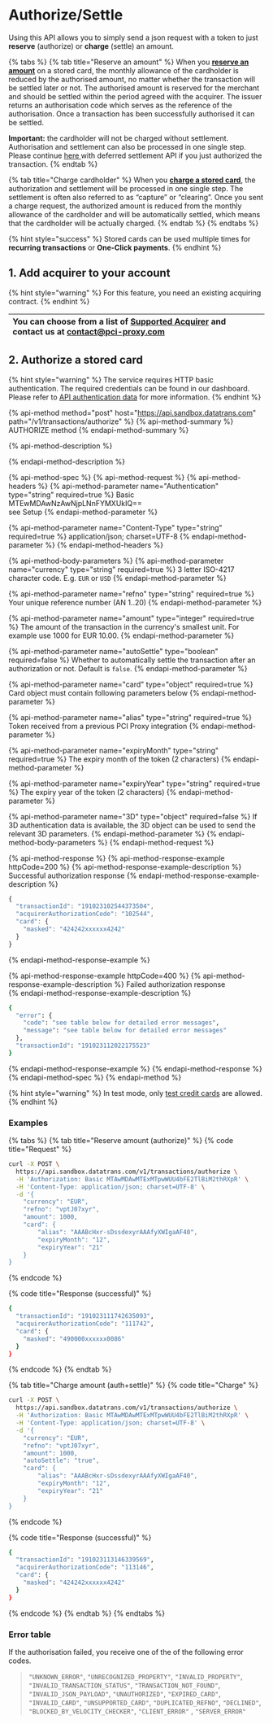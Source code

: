 # Authorize/Settle

Using this API allows you to simply send a json request with a token to just **reserve** \(authorize\) or **charge** \(settle\) an amount. 

{% tabs %}
{% tab title="Reserve an amount" %}
When you [**reserve an amount**](./#examples) on a stored card, the monthly allowance of the cardholder is reduced by the authorised amount, no matter whether the transaction will be settled later or not. The authorised amount is reserved for the merchant and should be settled within the period agreed with the acquirer. The issuer returns an authorisation code which serves as the reference of the authorisation. Once a transaction has been successfully authorised it can be settled.

**Important:** the cardholder will not be charged without settlement. Authorisation and settlement can also be processed in one single step. Please continue [here ](defered-settlement.md)with deferred settlement API if you just authorized the transaction.
{% endtab %}

{% tab title="Charge cardholder" %}
When you [**charge a stored card**](./#examples), the authorization and settlement will be processed in one single step. The settlement is often also referred to as “capture” or “clearing”. Once you sent a charge request, the authorized amount is reduced from the monthly allowance of the cardholder and will be automatically settled, which means that the cardholder will be actually charged.
{% endtab %}
{% endtabs %}

{% hint style="success" %}
Stored cards can be used multiple times for **recurring transactions** or **One-Click payments**. 
{% endhint %}

## 1. Add acquirer to your account

{% hint style="warning" %}
For this feature, you need an existing acquiring contract.
{% endhint %}

| You can choose from a list of [**Supported Acquirer**](../../resources/supported-acquirer.md) and contact us at [contact@pci-proxy.com](mailto:contact@pci-proxy.com) |  |
| :--- | :--- |


## 2. Authorize a stored card

{% hint style="warning" %}
The service requires HTTP basic authentication. The required credentials can be found in our dashboard. Please refer to [API authentication data](../../guides/pci-proxy-dashboard/api-authentication-data.md#basic-authentication) for more information. 
{% endhint %}

{% api-method method="post" host="https://api.sandbox.datatrans.com" path="/v1/transactions/authorize" %}
{% api-method-summary %}
AUTHORIZE method
{% endapi-method-summary %}

{% api-method-description %}

{% endapi-method-description %}

{% api-method-spec %}
{% api-method-request %}
{% api-method-headers %}
{% api-method-parameter name="Authentication" type="string" required=true %}
Basic MTEwMDAwNzAwNjpLNnFYMXUkIQ==  
see Setup
{% endapi-method-parameter %}

{% api-method-parameter name="Content-Type" type="string" required=true %}
application/json; charset=UTF-8
{% endapi-method-parameter %}
{% endapi-method-headers %}

{% api-method-body-parameters %}
{% api-method-parameter name="currency" type="string" required=true %}
3 letter ISO-4217 character code. E.g. `EUR` or `USD`
{% endapi-method-parameter %}

{% api-method-parameter name="refno" type="string" required=true %}
Your unique reference number \(AN 1..20\)
{% endapi-method-parameter %}

{% api-method-parameter name="amount" type="integer" required=true %}
The amount of the transaction in the currency's smallest unit. For example use 1000 for EUR 10.00. 
{% endapi-method-parameter %}

{% api-method-parameter name="autoSettle" type="boolean" required=false %}
Whether to automatically settle the transaction after an authorization or not. Default is `false`. 
{% endapi-method-parameter %}

{% api-method-parameter name="card" type="object" required=true %}
Card object must contain following parameters below
{% endapi-method-parameter %}

{% api-method-parameter name="alias" type="string" required=true %}
Token received from a previous PCI Proxy integration
{% endapi-method-parameter %}

{% api-method-parameter name="expiryMonth" type="string" required=true %}
The expiry month of the token \(2 characters\)
{% endapi-method-parameter %}

{% api-method-parameter name="expiryYear" type="string" required=true %}
The expiry year of the token \(2 characters\)
{% endapi-method-parameter %}

{% api-method-parameter name="3D" type="object" required=false %}
If 3D authentication data is available, the 3D object can be used to send the relevant 3D parameters. 
{% endapi-method-parameter %}
{% endapi-method-body-parameters %}
{% endapi-method-request %}

{% api-method-response %}
{% api-method-response-example httpCode=200 %}
{% api-method-response-example-description %}
Successful authorization response
{% endapi-method-response-example-description %}

```javascript
{
  "transactionId": "191023102544373504",
  "acquirerAuthorizationCode": "102544",
  "card": {
    "masked": "424242xxxxxx4242"
  }
}
```
{% endapi-method-response-example %}

{% api-method-response-example httpCode=400 %}
{% api-method-response-example-description %}
 Failed authorization response  
{% endapi-method-response-example-description %}

```bash
{
  "error": {
    "code": "see table below for detailed error messages",
    "message": "see table below for detailed error messages"
  },
  "transactionId": "191023112022175523"
}
```
{% endapi-method-response-example %}
{% endapi-method-response %}
{% endapi-method-spec %}
{% endapi-method %}

{% hint style="warning" %}
In test mode, only [test credit cards](../../test-card-data.md) are allowed.
{% endhint %}

### Examples

{% tabs %}
{% tab title="Reserve amount \(authorize\)" %}
{% code title="Request" %}
```bash
curl -X POST \
  https://api.sandbox.datatrans.com/v1/transactions/authorize \
  -H 'Authorization: Basic MTAwMDAwMTExMTpwWUU4bFE2TlBiM2thRXpR' \
  -H 'Content-Type: application/json; charset=UTF-8' \
  -d '{
    "currency": "EUR",
    "refno": "vptJ07xyr",
    "amount": 1000,
    "card": {
        "alias": "AAABcHxr-sDssdexyrAAAfyXWIgaAF40",
        "expiryMonth": "12",
        "expiryYear": "21"
    }
}
```
{% endcode %}

{% code title="Response \(successful\)" %}
```bash
{
  "transactionId": "191023111742635093",
  "acquirerAuthorizationCode": "111742",
  "card": {
    "masked": "490000xxxxxx0086"
  }
}
```
{% endcode %}
{% endtab %}

{% tab title="Charge amount \(auth+settle\)" %}
{% code title="Charge" %}
```bash
curl -X POST \
  https://api.sandbox.datatrans.com/v1/transactions/authorize \
  -H 'Authorization: Basic MTAwMDAwMTExMTpwWUU4bFE2TlBiM2thRXpR' \
  -H 'Content-Type: application/json; charset=UTF-8' \
  -d '{
    "currency": "EUR",
    "refno": "vptJ07xyr",
    "amount": 1000,
    "autoSettle": "true",
    "card": {
        "alias": "AAABcHxr-sDssdexyrAAAfyXWIgaAF40",
        "expiryMonth": "12",
        "expiryYear": "21"
    }
}
```
{% endcode %}

{% code title="Response \(successful\)" %}
```bash
{
  "transactionId": "191023113146339569",
  "acquirerAuthorizationCode": "113146",
  "card": {
    "masked": "424242xxxxxx4242"
  }
}
```
{% endcode %}
{% endtab %}
{% endtabs %}

### Error table

If the authorisation failed, you receive one of the of the following error codes. 

> `"UNKNOWN_ERROR"`, `"UNRECOGNIZED_PROPERTY"`, `"INVALID_PROPERTY"`, `"INVALID_TRANSACTION_STATUS"`, `"TRANSACTION_NOT_FOUND"`, `"INVALID_JSON_PAYLOAD"`, `"UNAUTHORIZED"`, `"EXPIRED_CARD"`, `"INVALID_CARD"`, `"UNSUPPORTED_CARD"`, `"DUPLICATED_REFNO"`, `"DECLINED"`, `"BLOCKED_BY_VELOCITY_CHECKER"`, `"CLIENT_ERROR"` , `"SERVER_ERROR"`

#### 



